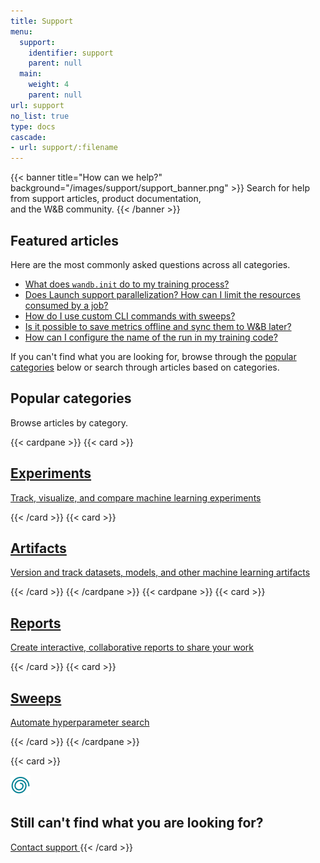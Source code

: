 ```yaml
---
title: Support
menu:
  support:
    identifier: support
    parent: null
  main:
    weight: 4
    parent: null
url: support
no_list: true
type: docs
cascade:
- url: support/:filename
---
```


{{< banner title="How can we help?" background="/images/support/support_banner.png" >}}
Search for help from support articles, product documentation,<br>
and the W&B community. 
{{< /banner >}}

## Featured articles

Here are the most commonly asked questions across all categories.

* [What does `wandb.init` do to my training process?](./wandbinit_training_process.md)
* [Does Launch support parallelization? How can I limit the resources consumed by a job?](./launch_support_parallelization_limit_resources_consumed_job.md)
* [How do I use custom CLI commands with sweeps?](./custom_cli_commands_sweeps.md)
* [Is it possible to save metrics offline and sync them to W&B later?](./same_metric_appearing_more.md)
* [How can I configure the name of the run in my training code?](./configure_name_run_training_code.md)


If you can't find what you are looking for, browse through the [popular categories](#popular-categories) below or search through articles based on categories.


## Popular categories

Browse articles by category.

{{< cardpane >}}
  {{< card >}}
    <a href="index_experiments">
      <div className="card-icon-left" style="backgroundImage: url('/images/support/icon-running-repeat.svg')"></div>
      <div className="card-icon-right" style="backgroundImage: url('/images/support/icon-forward-next.svg')"></div>
      <h2 className="card-title">Experiments</h2>
      <p className="card-content">Track, visualize, and compare machine learning experiments</p>
    </a>
  {{< /card >}}
  {{< card >}}
    <a href="index_artifacts">
      <div className="card-icon-left" style="backgroundImage: url('/images/support/icon-versions-layers.svg')"></div>
      <div className="card-icon-right" style="backgroundImage: url('/images/support/icon-forward-next.svg')"></div>
      <h2 className="card-title">Artifacts</h2>
      <p className="card-content">Version and track datasets, models, and other machine learning artifacts</p>
    </a>
  {{< /card >}}
{{< /cardpane >}}
{{< cardpane >}}
  {{< card >}}
    <a href="index_reports">
      <div className="card-icon-left" style="backgroundImage: url('/images/support/icon-category-multimodal.svg')"></div>
      <div className="card-icon-right" style="backgroundImage: url('/images/support/icon-forward-next.svg')"></div>
      <h2 className="card-title">Reports</h2>
      <p className="card-content">Create interactive, collaborative reports to share your work</p>
    </a>
  {{< /card >}}
  {{< card >}}
    <a href="index_sweeps">
      <div className="card-icon-left" style="backgroundImage: url('/images/support/white-icon-category-multimodal.svg')"></div>
      <div className="card-icon-right" style="backgroundImage: url('/images/support/white-icon-forward-next.svg')"></div>
      <h2 className="card-title">Sweeps</h2>
      <p className="card-content">Automate hyperparameter search</p>
    </a>
  {{< /card >}}
{{< /cardpane >}}


{{< card >}}
  <div className="card-banner-icon">
    <img src="/images/support/callout-icon.svg" alt="Callout Icon" width="32" height="32" />
  </div>
  <h2>Still can't find what you are looking for?</h2>
  <a href="mailto:support@wandb.com" className="contact-us-button">
    Contact support
  </a>
 {{< /card >}}

